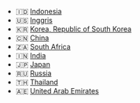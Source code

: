 - 🇮🇩 [Indonesia](./README.md)
- 🇺🇸 [Inggris](./README_EN.md)
- 🇰🇷 [Korea, Republic of South Korea](./README_KO.md)
- 🇨🇳 [China](./README_zh-CN.md)
- 🇿🇦 [South Africa](./README_AF.md)
- 🇮🇳 [India](./README_HI.md)
- 🇯🇵 [Japan](./README_JA.md)
- 🇷🇺 [Russia](./README_RU.md)
- 🇹🇭 [Thailand](./README_TH.md)
- 🇦🇪 [United Arab Emirates](./README_AR.md)